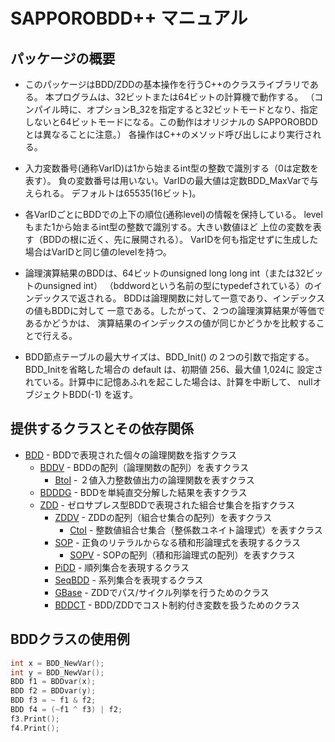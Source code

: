 # SAPPOROBDD++ マニュアル

## パッケージの概要

- このパッケージはBDD/ZDDの基本操作を行うC++のクラスライブラリである。
  本プログラムは、32ビットまたは64ビットの計算機で動作する。
  （コンパイル時に、オプションB_32を指定すると32ビットモードとなり、指定しないと64ビットモードになる。この動作はオリジナルの SAPPOROBDD とは異なることに注意。）
  各操作はC++のメソッド呼び出しにより実行される。

- 入力変数番号(通称VarID)は1から始まるint型の整数で識別する（0は定数を表す）。
  負の変数番号は用いない。VarIDの最大値は定数BDD_MaxVarで与えられる。
  デフォルトは65535(16ビット)。

- 各VarIDごとにBDDでの上下の順位(通称level)の情報を保持している。
  levelもまた1から始まるint型の整数で識別する。大きい数値ほど
  上位の変数を表す（BDDの根に近く、先に展開される）。
  VarIDを何も指定せずに生成した場合はVarIDと同じ値のlevelを持つ。

- 論理演算結果のBDDは、64ビットのunsigned long long int（または32ビットのunsigned int）
 （bddwordという名前の型にtypedefされている）のインデックスで返される。
  BDDは論理関数に対して一意であり、インデックスの値もBDDに対して
  一意である。したがって、２つの論理演算結果が等価であるかどうかは、
  演算結果のインデックスの値が同じかどうかを比較することで行える。

- BDD節点テーブルの最大サイズは、BDD_Init() の２つの引数で指定する。
  BDD_Initを省略した場合の default は、初期値 256、最大値 1,024に
  設定されている。計算中に記憶あふれを起こした場合は、計算を中断して、
  nullオブジェクトBDD(-1) を返す。

## 提供するクラスとその依存関係

- [BDD](classes/BDD.md) - BDDで表現された個々の論理関数を指すクラス
  - [BDDV](classes/BDDV.md) - BDDの配列（論理関数の配列）を表すクラス
    - [BtoI](classes/BtoI.md) - ２値入力整数値出力の論理関数を表すクラス
  - [BDDDG](classes/BDDDG.md) - BDDを単純直交分解した結果を表すクラス
  - [ZDD](classes/ZDD.md) - ゼロサプレス型BDDで表現された組合せ集合を指すクラス
    - [ZDDV](classes/ZDDV.md) - ZDDの配列（組合せ集合の配列）を表すクラス
      - [CtoI](classes/CtoI.md) - 整数値組合せ集合（整係数ユネイト論理式）を表すクラス
    - [SOP](classes/SOP.md) - 正負のリテラルからなる積和形論理式を表現するクラス
      - [SOPV](classes/SOPV.md) - SOPの配列（積和形論理式の配列）を表すクラス
    - [PiDD](classes/PiDD.md) - 順列集合を表現するクラス
    - [SeqBDD](classes/SeqBDD.md) - 系列集合を表現するクラス
    - [GBase](classes/GBase.md) - ZDDでパス/サイクル列挙を行うためのクラス
    - [BDDCT](classes/BDDCT.md) - BDD/ZDDでコスト制約付き変数を扱うためのクラス

## BDDクラスの使用例

```cpp
int x = BDD_NewVar();
int y = BDD_NewVar();
BDD f1 = BDDvar(x);
BDD f2 = BDDvar(y);
BDD f3 = ~ f1 & f2;
BDD f4 = (~f1 ^ f3) | f2;
f3.Print();
f4.Print();
```
